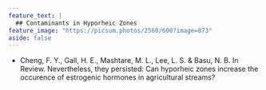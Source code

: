 ```yaml
---
feature_text: |
  ## Contaminants in Hyporheic Zones
feature_image: "https://picsum.photos/2560/600?image=873"
aside: false
---
```


* Cheng, F. Y., Gall, H. E., Mashtare, M. L., Lee, L. S. & Basu, N. B. In Review. Nevertheless, they persisted: Can hyporheic zones increase the occurence of estrogenic hormones in agricultural streams?
